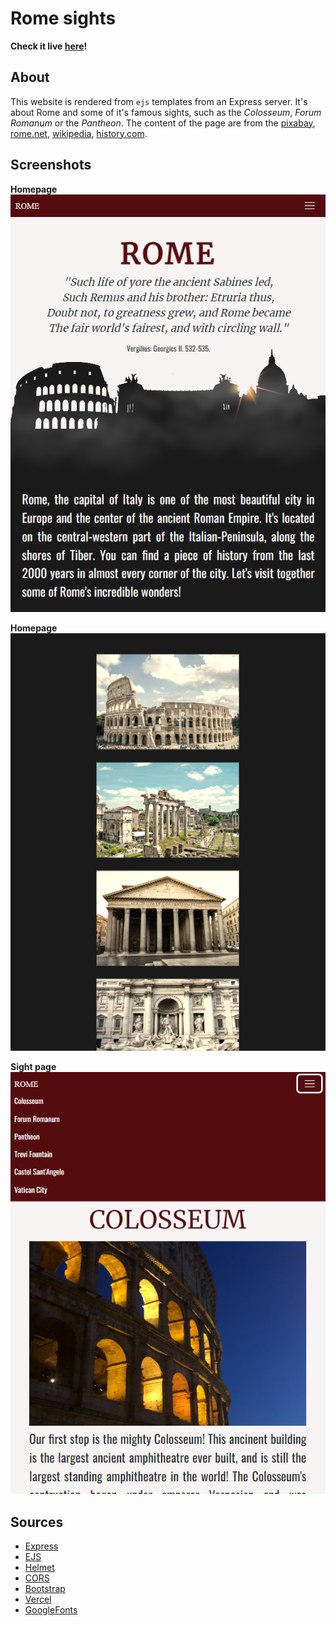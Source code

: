 # Rome sights

**Check it live [here](https://romexpress.vercel.app/)!**

## About

This website is rendered from `ejs` templates from an Express server. 
It's about Rome and some of it's famous sights, such as the *Colosseum*, *Forum Romanum* or the *Pantheon*.
The content of the page are from the [pixabay](https://pixabay.com/), [rome.net](https://www.rome.net), [wikipedia](https://www.wikipedia.com), [history.com](https://www.history.com). 


## Screenshots

**Homepage**
![](Screenshots/rome_home1.png)

**Homepage**
![](Screenshots/rome_home2.png)

**Sight page**
![](Screenshots/rome_page.png)

## Sources

- [Express](https://expressjs.com/)
- [EJS](https://ejs.co/)
- [Helmet](https://helmetjs.github.io/)
- [CORS](https://www.npmjs.com/package/cors)
- [Bootstrap](https://getbootstrap.com/)
- [Vercel](https://vercel.com/)
- [GoogleFonts](https://fonts.google.com/knowledge)